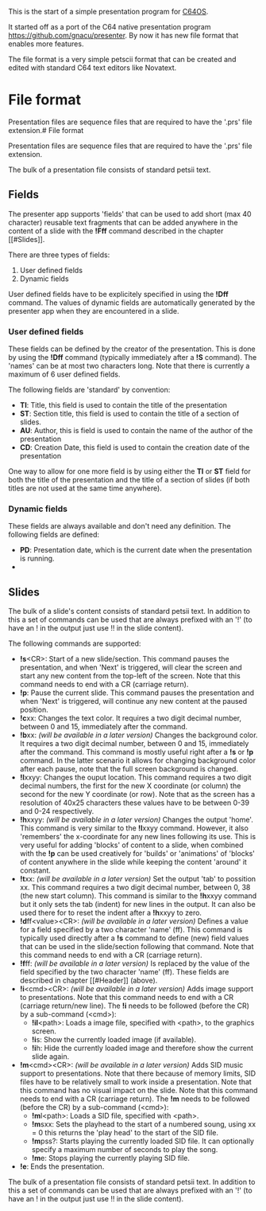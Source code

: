 This is the start of a simple presentation program for [C64OS](https://c64os.com). 

It started off as a port of the C64 native presentation program https://github.com/gnacu/presenter.
By now it has new file format that enables more features.

The file format is a very simple petscii format that can be created and edited with standard C64 text editors like Novatext.

# File format
Presentation files are sequence files that are required to have the '.prs' file extension.# File format

Presentation files are sequence files that are required to have the '.prs' file extension.

The bulk of a presentation file consists of standard petsii text.
## Fields
The presenter app supports 'fields' that can be used to add short (max 40 character) reusable text fragments that can be added anywhere in the content of a slide with the __!Fff__ command described in the chapter [[#Slides]].

There are three types of fields:
1. User defined fields
2. Dynamic fields

User defined fields have to be explicitely specified in using the __!Dff__ command. 
The values of dynamic fields are automatically generated by the presenter app when they are encountered in a slide.

### User defined fields
These fields can be defined by the creator of the presentation. This is done by using the __!Dff__ command (typically immediately after a __!S__ command). The 'names' can be at most two characters long. Note that there is currently a maximum of 6 user defined fields. 

The following fields are 'standard' by convention: 
* __TI__: Title, this field is used to contain the title of the presentation
* __ST__: Section title, this field is used to contain the title of a section of slides. 
* __AU__: Author, this is field is used to contain the name of the author of the presentation
* __CD__: Creation Date, this field is used to contain the creation date of the presentation

One way to allow for one more field is by using either the __TI__ or __ST__ field for both the title of the presentation and the title of a section of slides (if both titles are not used at the same time anywhere).
### Dynamic fields
These fields are always available and don't need any definition.
The following fields are defined:
* __PD__: Presentation date, which is the current date when the presentation is running.
* 

## Slides
The bulk of a slide's content consists of standard petsii text. In addition to this a set of commands can be used that are always prefixed with an '!' (to have an ! in the output just use !! in the slide content).

The following commands are supported:
* __!s__\<CR\>: Start of a new slide/section. This command pauses the presentation, and when 'Next' is triggered, will clear the screen and start any new content from the top-left of the screen. Note that this command needs to end with a CR (carriage return).
* __!p__: Pause the current slide. This command pauses the presentation and when 'Next' is triggered, will continue any new content at the paused position.
* **!c**xx: Changes the text color. It requires a two digit decimal number, between 0 and 15, immediately after the command.
* **!b**xx: _(will be available in a later version)_ Changes the background color. It requires a two digit decimal number, between 0 and 15, immediately after the command. This command is mostly useful right after a __!s__ or __!p__ command. In the latter scenario it allows for changing background color after each pause, note that the full screen background is changed.
* **!l**xxyy: Changes the ouput location. This command requires a two digit decimal numbers, the first for the new X coordinate (or column) the second for the new Y coordinate (or row). Note that as the screen has a resolution of 40x25 characters these values have to be between 0-39 and 0-24 respectively.
* **!h**xxyy: _(will be available in a later version)_ Changes the output 'home'. This command is very similar to the **!l**xxyy command. However, it also 'remembers' the x-coordinate for any new lines following its use. This is very useful for adding 'blocks' of content to a slide, when combined with the __!p__ can be used creatively for 'builds' or 'animations' of 'blocks' of content anywhere in the slide while keeping the content 'around' it constant.
* **!t**xx: _(will be available in a later version)_ Set the output 'tab' to possition xx. This command requires a two digit decimal number, between 0, 38 (the new start column). This command is similar to the **!h**xxyy command but it only sets the tab (indent) for new lines in the output. It can also be used there for to reset the indent after a **!h**xxyy to zero.
* **!d**ff\<value\>\<CR\>: _(will be available in a later version)_ Defines a value for a field specified by a two character 'name' (ff). This command is typically used directly after a __!s__ command to define (new) field values that can be used in the slide/section following that command. Note that this command needs to end with a CR (carriage return).
* **!f**ff: _(will be available in a later version)_ Is replaced by the value of the field specified by the two character 'name' (ff). These fields are described in chapter [[#Header]] (above).
* **!i**\<cmd\>\<CR\>: _(will be available in a later version)_ Adds image support to presentations.  Note that this command needs to end with a CR (carriage return/new line). The __!i__ needs to be followed (before the CR) by a sub-command (\<cmd\>):
  * **!il**\<path\>: Loads a image file, specified with \<path\>, to the graphics screen. 
  * **!i**s: Show the currently loaded image (if available).
  * **!i**h: Hide the currently loaded image and therefore show the current slide again.
* **!m**\<cmd\>\<CR\>: _(will be available in a later version)_ Adds SID music support to presentations. Note that there because of memory limits, SID files have to be relatively small to work inside a presentation. Note that this command has no visual impact on the slide. Note that this command needs to end with a CR (carriage return). The __!m__ needs to be followed (before the CR) by a sub-command (\<cmd\>):
  *  **!m**l\<path\>: Loads a SID file, specified with \<path\>. 
  *  **!m**sxx: Sets the playhead to the start of a numbered soung, using xx = 0 this returns the 'play head' to the start of the SID file.
  *  **!m**pss?: Starts playing the currently loaded SID file. It can optionally specify a maximum number of seconds to play the song.
  *  **!m**e: Stops playing the currently playing SID file.
* __!e__: Ends the presentation.

The bulk of a presentation file consists of standard petsii text. In addition to this a set of commands can be used that are always prefixed with an '!' (to have an ! in the output just use !! in the slide content).

